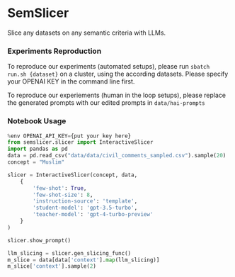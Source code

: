 # SemSlicer

Slice any datasets on any semantic criteria with LLMs.


### Experiments Reproduction
To reproduce our experiments (automated setups), please run `sbatch run.sh {dataset}` on a cluster, using the according datasets. Please specify your OPENAI KEY in the command line first.

To reproduce our experiements (human in the loop setups), please replace the generated prompts with our edited prompts in `data/hai-prompts`

### Notebook Usage
```python
%env OPENAI_API_KEY={put your key here}
from semslicer.slicer import InteractiveSlicer
import pandas as pd
data = pd.read_csv("data/data/civil_comments_sampled.csv").sample(20)
concept = "Muslim"

slicer = InteractiveSlicer(concept, data,
    {
        'few-shot': True,
        'few-shot-size': 8,
        'instruction-source': 'template',
        'student-model': 'gpt-3.5-turbo',
        'teacher-model': 'gpt-4-turbo-preview'
    }
)

slicer.show_prompt()
```
```python
llm_slicing = slicer.gen_slicing_func()
m_slice = data[data['context'].map(llm_slicing)]
m_slice['context'].sample(2)
```